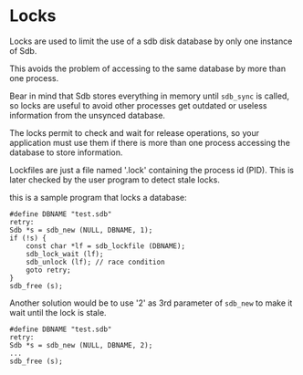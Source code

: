 Locks
=====

Locks are used to limit the use of a sdb disk database by only one instance of Sdb.

This avoids the problem of accessing to the same database by more than one process.

Bear in mind that Sdb stores everything in memory until `sdb_sync` is called, so locks are useful to avoid other processes get outdated or useless information from the unsynced database.

The locks permit to check and wait for release operations, so your application must use them if there is more than one process accessing the database to store information.

Lockfiles are just a file named '<dbname>.lock' containing the process id (PID). This is later checked by the user program to detect stale locks.

this is a sample program that locks a database:

	#define DBNAME "test.sdb"
	retry:
	Sdb *s = sdb_new (NULL, DBNAME, 1);
	if (!s) {
		const char *lf = sdb_lockfile (DBNAME);
		sdb_lock_wait (lf);
		sdb_unlock (lf); // race condition
		goto retry;
	}
	sdb_free (s);


Another solution would be to use '2' as 3rd parameter of `sdb_new` to make it wait until the lock is stale.

	#define DBNAME "test.sdb"
	retry:
	Sdb *s = sdb_new (NULL, DBNAME, 2);
	...
	sdb_free (s);

